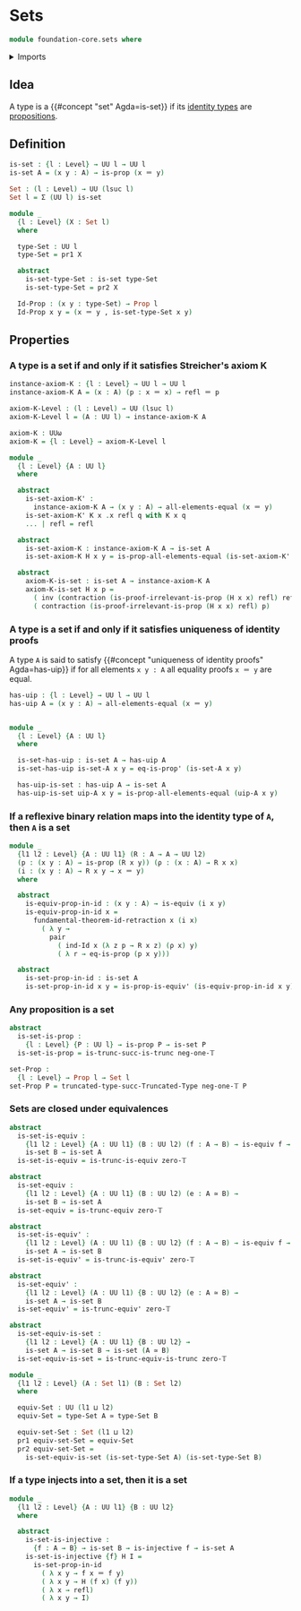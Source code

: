 # Sets

```agda
module foundation-core.sets where
```

<details><summary>Imports</summary>

```agda
open import foundation.dependent-pair-types
open import foundation.fundamental-theorem-of-identity-types
open import foundation.universe-levels

open import foundation-core.contractible-types
open import foundation-core.embeddings
open import foundation-core.equivalences
open import foundation-core.identity-types
open import foundation-core.injective-maps
open import foundation-core.propositions
open import foundation-core.truncated-types
open import foundation-core.truncation-levels
```

</details>

## Idea

A type is a {{#concept "set" Agda=is-set}} if its
[identity types](foundation-core.identity-types.md) are
[propositions](foundation-core.propositions.md).

## Definition

```agda
is-set : {l : Level} → UU l → UU l
is-set A = (x y : A) → is-prop (x ＝ y)

Set : (l : Level) → UU (lsuc l)
Set l = Σ (UU l) is-set

module _
  {l : Level} (X : Set l)
  where

  type-Set : UU l
  type-Set = pr1 X

  abstract
    is-set-type-Set : is-set type-Set
    is-set-type-Set = pr2 X

  Id-Prop : (x y : type-Set) → Prop l
  Id-Prop x y = (x ＝ y , is-set-type-Set x y)
```

## Properties

### A type is a set if and only if it satisfies Streicher's axiom K

```agda
instance-axiom-K : {l : Level} → UU l → UU l
instance-axiom-K A = (x : A) (p : x ＝ x) → refl ＝ p

axiom-K-Level : (l : Level) → UU (lsuc l)
axiom-K-Level l = (A : UU l) → instance-axiom-K A

axiom-K : UUω
axiom-K = {l : Level} → axiom-K-Level l

module _
  {l : Level} {A : UU l}
  where

  abstract
    is-set-axiom-K' :
      instance-axiom-K A → (x y : A) → all-elements-equal (x ＝ y)
    is-set-axiom-K' K x .x refl q with K x q
    ... | refl = refl

  abstract
    is-set-axiom-K : instance-axiom-K A → is-set A
    is-set-axiom-K H x y = is-prop-all-elements-equal (is-set-axiom-K' H x y)

  abstract
    axiom-K-is-set : is-set A → instance-axiom-K A
    axiom-K-is-set H x p =
      ( inv (contraction (is-proof-irrelevant-is-prop (H x x) refl) refl)) ∙
      ( contraction (is-proof-irrelevant-is-prop (H x x) refl) p)
```

### A type is a set if and only if it satisfies uniqueness of identity proofs

A type `A` is said to satisfy
{{#concept "uniqueness of identity proofs" Agda=has-uip}} if for all elements
`x y : A` all equality proofs `x ＝ y` are equal.

```agda
has-uip : {l : Level} → UU l → UU l
has-uip A = (x y : A) → all-elements-equal (x ＝ y)


module _
  {l : Level} {A : UU l}
  where

  is-set-has-uip : is-set A → has-uip A
  is-set-has-uip is-set-A x y = eq-is-prop' (is-set-A x y)

  has-uip-is-set : has-uip A → is-set A
  has-uip-is-set uip-A x y = is-prop-all-elements-equal (uip-A x y)
```

### If a reflexive binary relation maps into the identity type of `A`, then `A` is a set

```agda
module _
  {l1 l2 : Level} {A : UU l1} (R : A → A → UU l2)
  (p : (x y : A) → is-prop (R x y)) (ρ : (x : A) → R x x)
  (i : (x y : A) → R x y → x ＝ y)
  where

  abstract
    is-equiv-prop-in-id : (x y : A) → is-equiv (i x y)
    is-equiv-prop-in-id x =
      fundamental-theorem-id-retraction x (i x)
        ( λ y →
          pair
            ( ind-Id x (λ z p → R x z) (ρ x) y)
            ( λ r → eq-is-prop (p x y)))

  abstract
    is-set-prop-in-id : is-set A
    is-set-prop-in-id x y = is-prop-is-equiv' (is-equiv-prop-in-id x y) (p x y)
```

### Any proposition is a set

```agda
abstract
  is-set-is-prop :
    {l : Level} {P : UU l} → is-prop P → is-set P
  is-set-is-prop = is-trunc-succ-is-trunc neg-one-𝕋

set-Prop :
  {l : Level} → Prop l → Set l
set-Prop P = truncated-type-succ-Truncated-Type neg-one-𝕋 P
```

### Sets are closed under equivalences

```agda
abstract
  is-set-is-equiv :
    {l1 l2 : Level} {A : UU l1} (B : UU l2) (f : A → B) → is-equiv f →
    is-set B → is-set A
  is-set-is-equiv = is-trunc-is-equiv zero-𝕋

abstract
  is-set-equiv :
    {l1 l2 : Level} {A : UU l1} (B : UU l2) (e : A ≃ B) →
    is-set B → is-set A
  is-set-equiv = is-trunc-equiv zero-𝕋

abstract
  is-set-is-equiv' :
    {l1 l2 : Level} (A : UU l1) {B : UU l2} (f : A → B) → is-equiv f →
    is-set A → is-set B
  is-set-is-equiv' = is-trunc-is-equiv' zero-𝕋

abstract
  is-set-equiv' :
    {l1 l2 : Level} (A : UU l1) {B : UU l2} (e : A ≃ B) →
    is-set A → is-set B
  is-set-equiv' = is-trunc-equiv' zero-𝕋

abstract
  is-set-equiv-is-set :
    {l1 l2 : Level} {A : UU l1} {B : UU l2} →
    is-set A → is-set B → is-set (A ≃ B)
  is-set-equiv-is-set = is-trunc-equiv-is-trunc zero-𝕋

module _
  {l1 l2 : Level} (A : Set l1) (B : Set l2)
  where

  equiv-Set : UU (l1 ⊔ l2)
  equiv-Set = type-Set A ≃ type-Set B

  equiv-set-Set : Set (l1 ⊔ l2)
  pr1 equiv-set-Set = equiv-Set
  pr2 equiv-set-Set =
    is-set-equiv-is-set (is-set-type-Set A) (is-set-type-Set B)
```

### If a type injects into a set, then it is a set

```agda
module _
  {l1 l2 : Level} {A : UU l1} {B : UU l2}
  where

  abstract
    is-set-is-injective :
      {f : A → B} → is-set B → is-injective f → is-set A
    is-set-is-injective {f} H I =
      is-set-prop-in-id
        ( λ x y → f x ＝ f y)
        ( λ x y → H (f x) (f y))
        ( λ x → refl)
        ( λ x y → I)
```
